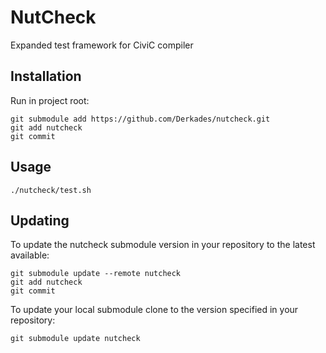 # NutCheck

Expanded test framework for CiviC compiler

## Installation

Run in project root:
```
git submodule add https://github.com/Derkades/nutcheck.git
git add nutcheck
git commit
```

## Usage
```
./nutcheck/test.sh
```

## Updating
To update the nutcheck submodule version in your repository to the latest available:
```
git submodule update --remote nutcheck
git add nutcheck
git commit
```

To update your local submodule clone to the version specified in your repository:
```
git submodule update nutcheck
```
